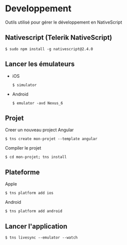 # Developpement

Outils utilisé pour gérer le développement en NativeScript

## Nativescript (Telerik NativeScript)
```
$ sudo npm install -g nativescript@2.4.0
```
## Lancer les émulateurs

  * iOS  
      ```
      $ simulator
      ```
  * Android  
      ```
      $ emulator -avd Nexus_6
      ```
      
## Projet

Creer un nouveau project Angular
```
$ tns create mon-projet --template angular
```

Compiler le projet
```
$ cd mon-projet; tns install
```


## Plateforme

Apple
```
$ tns platform add ios
```

Android
```
$ tns platform add android
```

## Lancer l'application
```
$ tns livesync --emulator --watch
```
